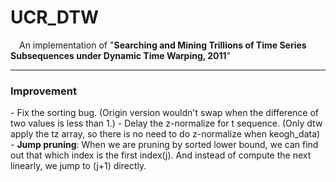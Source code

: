 <h1>UCR_DTW</h1>

&emsp;An implementation of "<b>Searching and Mining Trillions of Time Series Subsequences under Dynamic Time Warping, 2011</b>"
 
-------

<h3>Improvement</h3>
 - Fix the sorting bug. (Origin version wouldn't swap when the difference of  two values is less than 1.)
 - Delay the z-normalize for t sequence. (Only dtw apply the tz array, so there is no need to do z-normalize when keogh_data)
 - <b>Jump pruning</b>: When we are pruning by sorted lower bound, we can find out that which index is the first index(j). And instead of compute the next linearly, we jump to (j+1) directly.
